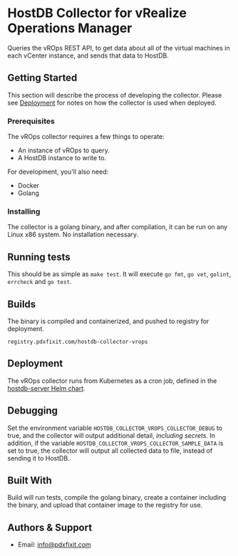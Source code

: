 # HostDB Collector for vRealize Operations Manager

Queries the vROps REST API, to get data about all of the virtual machines in each vCenter instance, and sends that data to HostDB.

## Getting Started

This section will describe the process of developing the collector.
Please see [Deployment](#deployment) for notes on how the collector is used when deployed.

### Prerequisites

The vROps collector requires a few things to operate:

* An instance of vROps to query.
* A HostDB instance to write to.

For development, you'll also need:

* Docker
* Golang

### Installing

The collector is a golang binary, and after compilation, it can be run on any Linux x86 system. No installation necessary.

## Running tests

This should be as simple as `make test`. It will execute `go fmt`, `go vet`, `golint`, `errcheck` and `go test`.

## Builds

The binary is compiled and containerized, and pushed to registry for deployment.

`registry.pdxfixit.com/hostdb-collector-vrops`

## Deployment

The vROps collector runs from Kubernetes as a cron job, defined in the [hostdb-server Helm chart](https://github.com/pdxfixit/hostdb-server-chart/blob/master/hostdb-server/templates/collector-vrops.yaml).

## Debugging

Set the environment variable `HOSTDB_COLLECTOR_VROPS_COLLECTOR_DEBUG` to true, and the collector will output additional detail, *including secrets*.
In addition, if the variable `HOSTDB_COLLECTOR_VROPS_COLLECTOR_SAMPLE_DATA` is set to true, the collector will output all collected data to file, instead of sending it to HostDB.

## Built With

Build will run tests, compile the golang binary, create a container including the binary, and upload that container image to the registry for use.

## Authors & Support

- Email: info@pdxfixit.com
